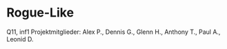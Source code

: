 # Rogue-Like
Q11, inf1
Projektmitglieder: Alex P., Dennis G., Glenn H., Anthony T., Paul A., Leonid D.
